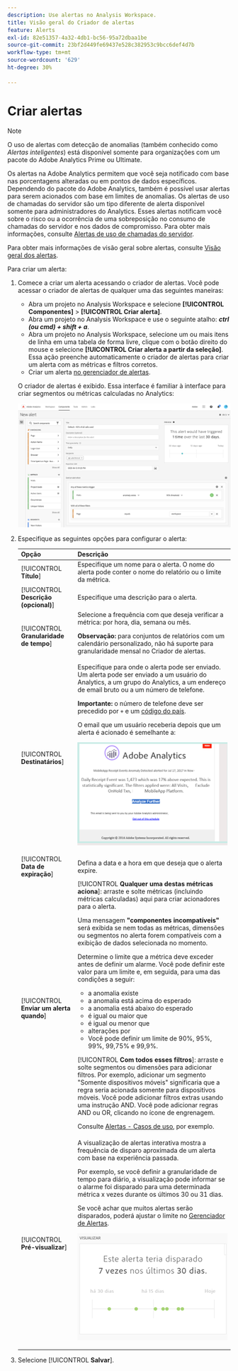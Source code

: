 ```yaml
---
description: Use alertas no Analysis Workspace.
title: Visão geral do Criador de alertas
feature: Alerts
exl-id: 82e51357-4a32-4db1-bc56-95a72dbaa1be
source-git-commit: 23bf2d449fe69437e528c382953c9bcc6def4d7b
workflow-type: tm+mt
source-wordcount: '629'
ht-degree: 30%

---
```


# Criar alertas

>[!NOTE]
>
>O uso de alertas com detecção de anomalias (também conhecido como _Alertas inteligentes_) está disponível somente para organizações com um pacote do Adobe Analytics Prime ou Ultimate.

Os alertas na Adobe Analytics permitem que você seja notificado com base nas porcentagens alteradas ou em pontos de dados específicos. Dependendo do pacote do Adobe Analytics, também é possível usar alertas para serem acionados com base em limites de anomalias. Os alertas de uso de chamadas do servidor são um tipo diferente de alerta disponível somente para administradores do Analytics. Esses alertas notificam você sobre o risco ou a ocorrência de uma sobreposição no consumo de chamadas do servidor e nos dados de compromisso. Para obter mais informações, consulte [Alertas de uso de chamadas do servidor](/help/admin/admin/c-server-call-usage/scu-alerts.md).

Para obter mais informações de visão geral sobre alertas, consulte [Visão geral dos alertas](/help/components/c-alerts/intellligent-alerts.md).

Para criar um alerta:

1. Comece a criar um alerta acessando o criador de alertas. Você pode acessar o criador de alertas de qualquer uma das seguintes maneiras:

   * Abra um projeto no Analysis Workspace e selecione **[!UICONTROL Componentes]** > **[!UICONTROL Criar alerta]**.
   * Abra um projeto no Analysis Workspace e use o seguinte atalho: ***ctrl (ou cmd) + shift + a***.
   * Abra um projeto no Analysis Workspace, selecione um ou mais itens de linha em uma tabela de forma livre, clique com o botão direito do mouse e selecione **[!UICONTROL Criar alerta a partir da seleção]**. Essa ação preenche automaticamente o criador de alertas para criar um alerta com as métricas e filtros corretos.
   * Criar um alerta [no gerenciador de alertas](/help/components/c-alerts/alert-manager.md#create-alerts).

   O criador de alertas é exibido. Essa interface é familiar à interface para criar segmentos ou métricas calculadas no Analytics:

   ![](assets/alert-builder.png)

1. Especifique as seguintes opções para configurar o alerta:

   | Opção | Descrição |
   |---------|----------|
   | [!UICONTROL **Título**] | Especifique um nome para o alerta. O nome do alerta pode conter o nome do relatório ou o limite da métrica. |
   | [!UICONTROL **Descrição (opcional)**] | Especifique uma descrição para o alerta. |
   | [!UICONTROL **Granularidade de tempo**] | Selecione a frequência com que deseja verificar a métrica: por hora, dia, semana ou mês.<p><b>Observação:</b> para conjuntos de relatórios com um calendário personalizado, não há suporte para granularidade mensal no Criador de alertas.<!--true?--></p> |
   | [!UICONTROL **Destinatários**] | Especifique para onde o alerta pode ser enviado. Um alerta pode ser enviado a um usuário do Analytics, a um grupo do Analytics, a um endereço de email bruto ou a um número de telefone.<p><b>Importante:</b> o número de telefone deve ser precedido por `+` e um [código do país](https://countrycode.org/).</p><p>O email que um usuário receberia depois que um alerta é acionado é semelhante a:</p><p>![](assets/alerts-email.PNG)</p> |
   | [!UICONTROL **Data de expiração**] | Defina a data e a hora em que deseja que o alerta expire. |
   | [!UICONTROL **Enviar um alerta quando**] | [!UICONTROL **Qualquer uma destas métricas aciona**]: arraste e solte métricas (incluindo métricas calculadas) aqui para criar acionadores para o alerta.<p>Uma mensagem **&quot;componentes incompatíveis&quot;** será exibida se nem todas as métricas, dimensões ou segmentos no alerta forem compatíveis com a exibição de dados selecionada no momento.</p><p>Determine o limite que a métrica deve exceder antes de definir um alarme. Você pode definir este valor para um limite e, em seguida, para uma das condições a seguir:</p><ul><li>a anomalia existe</li><li>a anomalia está acima do esperado</li><li>a anomalia está abaixo do esperado</li><li>é igual ou maior que</li><li>é igual ou menor que</li><li>alterações por</li><li>Você pode definir um limite de 90%, 95%, 99%, 99,75% e 99,9%.</li></ul><p>[!UICONTROL **Com todos esses filtros**]: arraste e solte segmentos ou dimensões para adicionar filtros. Por exemplo, adicionar um segmento &quot;Somente dispositivos móveis&quot; significaria que a regra seria acionada somente para dispositivos móveis. Você pode adicionar filtros extras usando uma instrução AND. Você pode adicionar regras AND ou OR, clicando no ícone de engrenagem.</p><p>Consulte [Alertas - Casos de uso](/help/components/c-alerts/alerts-use-cases.md), por exemplo.</p> |
   | [!UICONTROL **Pré-visualizar**] | A visualização de alertas interativa mostra a frequência de disparo aproximada de um alerta com base na experiência passada.<p>Por exemplo, se você definir a granularidade de tempo para diário, a visualização pode informar se o alarme foi disparado para uma determinada métrica x vezes durante os últimos 30 ou 31 dias.</p><p>Se você achar que muitos alertas serão disparados, poderá ajustar o limite no [Gerenciador de Alertas](/help/components/c-alerts/alert-manager.md).</p><p>![](assets/alert_preview.png)</p> |

1. Selecione [!UICONTROL **Salvar**].
